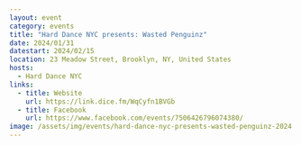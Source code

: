 ```yaml
---
layout: event
category: events
title: "Hard Dance NYC presents: Wasted Penguinz"
date: 2024/01/31
datestart: 2024/02/15
location: 23 Meadow Street, Brooklyn, NY, United States
hosts:
  - Hard Dance NYC
links:
  - title: Website
    url: https://link.dice.fm/WqCyfn1BVGb
  - title: Facebook
    url: https://www.facebook.com/events/7506426796074380/
image: /assets/img/events/hard-dance-nyc-presents-wasted-penguinz-2024.jpg
---
```

